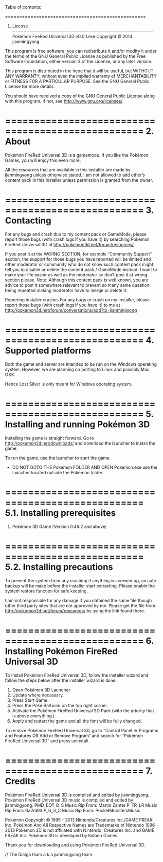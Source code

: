 Table of contents:

==================================================
1.	License
==================================================
Pokémon FireRed Universal 3D v0.0.1.exe
Copyright © 2014 jianmingyong

This program is free software: you can redistribute it and/or modify 
it under the terms of the GNU General Public License as published by
the Free Software Foundation, either version 3 of the License, or
any later version.

This program is distributed in the hope that it will be useful,
but WITHOUT ANY WARRANTY; without even the implied warranty of
MERCHANTABILITY or FITNESS FOR A PARTICULAR PURPOSE.  See the
GNU General Public License for more details.

You should have received a copy of the GNU General Public License
along with this program.  If not, see <http://www.gnu.org/licenses/>.

==================================================
2.	About
==================================================
Pokémon FireRed Universal 3D is a gamemode. If you like the Pokémon Games, you will enjoy this even more.

All the resources that are available in this installer are made by jianmingyong unless otherwise stated. I am not allowed to add other’s content pack in this installer unless permission is granted from the owner.

==================================================
3.	Contacting
==================================================
For any bugs and crash due to my content pack or GameMode, please report those bugs (with crash logs if you have it) by searching Pokémon FireRed Universal 3D at http://pokemon3d.net/forum/resources/ 

If you post it at the WORNG SECTION, for example “Community Support” section, the support for those bugs you have reported will be limited and other moderator or community who do not know such content pack might tell you to disable or delete the content pack / GameMode instead. I want to make your life easier as well as the moderator so don’t post it at wrong section please.
Note: Although this content pack is well known, you are advice to post it somewhere relevant to prevent so many same question being repeated making moderator have to merge or delete it.

Reporting installer crashes
For any bugs or crash on my installer, please report those bugs (with crash logs if you have it) to me at http://pokemon3d.net/forum/conversations/add?to=jianmingyong

==================================================
4.	Supported platforms
==================================================
Both the game and server are intended to be run on the Windows operating system. However, we are planning on porting to Linux and possibly Mac OSX.

Hence Lost Silver is only meant for Windows operating system.

==================================================
5.	Installing and running Pokémon 3D
==================================================
Installing the game is straight forward. Go to http://pokemon3d.net/downloads/ and download the launcher to install the game.

To run the game, use the launcher to start the game.
* DO NOT GOTO THE Pokemon FOLDER AND OPEN Pokemon.exe use the launcher located outside the Pokemon folder.

==================================================
5.1.	Installing prerequisites
==================================================
1.	Pokémon 3D Game (Version 0.46.2 and above)

==================================================
5.2.	Installing precautions
==================================================
To prevent the system from any crashing if anything is screwed up, an auto backup will be make before the installer start extracting. Please enable the system restore function for safe keeping.

I am not responsible for any damage if you obtained the same file though other third party sites that are not approved by me. Please get the file from http://pokemon3d.net/forum/resources/ by using the link found there.

==================================================
6.	Installing Pokémon FireRed Universal 3D
==================================================
To install Pokémon FireRed Universal 3D, follow the installer wizard and follow the steps below after the installer wizard is done.

1.	Open Pokémon 3D Launcher
2.	Update where necessary.
3.	Press Start Game.
4.	Press the Poké Ball icon on the top right corner.
5.	Activate the Pokémon FireRed Universal 3D Pack (with the priority that is above everything.)
6.	Apply and restart the game and all the font will be fully changed.

To remove Pokémon FireRed Universal 3D, go to “Control Panel => Programs and Features OR Add or Remove Program” and search for “Pokémon FireRed Universal 3D” and press uninstall.

==================================================
7.	Credits
==================================================
Pokémon FireRed Universal 3D  is compiled and edited by jianmingyong.
Pokémon FireRed Universal 3D music is compiled and edited by jianmingyong.
PMD_EOT_D_S Music Rip From: Martin Zanter
P_FR_LR Music Rip From: Ra2rd93
P_G_S_C Music Rip From: PocketMonstersMusic

Pokémon Copyright © 1995 - 2013 Nintendo/Creatures Inc./GAME FREAK Inc. 
Pokémon And All Respective Names are Trademarks of Nintendo 1996 - 2013 
Pokémon 3D is not affiliated with Nintendo, Creatures Inc. and GAME FREAK Inc. 
Pokémon 3D is developed by Kolben Games 

Thank you for downloading and using Pokémon FireRed Universal 3D.

// The Dialga team a.k.a jianmingyong team
